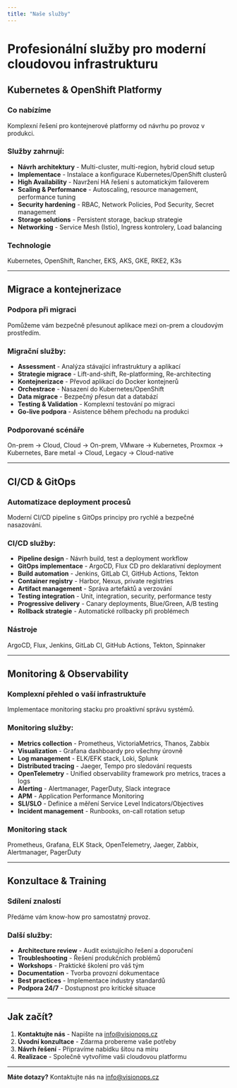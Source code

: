 ```yaml
---
title: "Naše služby"
---
```


# Profesionální služby pro moderní cloudovou infrastrukturu

## Kubernetes & OpenShift Platformy

### Co nabízíme
Komplexní řešení pro kontejnerové platformy od návrhu po provoz v produkci.

### Služby zahrnují:
- **Návrh architektury** - Multi-cluster, multi-region, hybrid cloud setup
- **Implementace** - Instalace a konfigurace Kubernetes/OpenShift clusterů
- **High Availability** - Navržení HA řešení s automatickým failoverem
- **Scaling & Performance** - Autoscaling, resource management, performance tuning
- **Security hardening** - RBAC, Network Policies, Pod Security, Secret management
- **Storage solutions** - Persistent storage, backup strategie
- **Networking** - Service Mesh (Istio), Ingress kontrolery, Load balancing

### Technologie
Kubernetes, OpenShift, Rancher, EKS, AKS, GKE, RKE2, K3s

---

## Migrace a kontejnerizace

### Podpora při migraci
Pomůžeme vám bezpečně přesunout aplikace mezi on-prem a cloudovým prostředím.

### Migrační služby:
- **Assessment** - Analýza stávající infrastruktury a aplikací
- **Strategie migrace** - Lift-and-shift, Re-platforming, Re-architecting
- **Kontejnerizace** - Převod aplikací do Docker kontejnerů
- **Orchestrace** - Nasazení do Kubernetes/OpenShift
- **Data migrace** - Bezpečný přesun dat a databází
- **Testing & Validation** - Komplexní testování po migraci
- **Go-live podpora** - Asistence během přechodu na produkci

### Podporované scénáře
On-prem → Cloud, Cloud → On-prem, VMware → Kubernetes, Proxmox → Kubernetes, Bare metal → Cloud, Legacy → Cloud-native

---

## CI/CD & GitOps

### Automatizace deployment procesů
Moderní CI/CD pipeline s GitOps principy pro rychlé a bezpečné nasazování.

### CI/CD služby:
- **Pipeline design** - Návrh build, test a deployment workflow
- **GitOps implementace** - ArgoCD, Flux CD pro deklarativní deployment
- **Build automation** - Jenkins, GitLab CI, GitHub Actions, Tekton
- **Container registry** - Harbor, Nexus, private registries
- **Artifact management** - Správa artefaktů a verzování
- **Testing integration** - Unit, integration, security, performance testy
- **Progressive delivery** - Canary deployments, Blue/Green, A/B testing
- **Rollback strategie** - Automatické rollbacky při problémech

### Nástroje
ArgoCD, Flux, Jenkins, GitLab CI, GitHub Actions, Tekton, Spinnaker

---

## Monitoring & Observability

### Komplexní přehled o vaší infrastruktuře
Implementace monitoring stacku pro proaktivní správu systémů.

### Monitoring služby:
- **Metrics collection** - Prometheus, VictoriaMetrics, Thanos, Zabbix
- **Visualization** - Grafana dashboardy pro všechny úrovně
- **Log management** - ELK/EFK stack, Loki, Splunk
- **Distributed tracing** - Jaeger, Tempo pro sledování requests
- **OpenTelemetry** - Unified observability framework pro metrics, traces a logs
- **Alerting** - Alertmanager, PagerDuty, Slack integrace
- **APM** - Application Performance Monitoring
- **SLI/SLO** - Definice a měření Service Level Indicators/Objectives
- **Incident management** - Runbooks, on-call rotation setup

### Monitoring stack
Prometheus, Grafana, ELK Stack, OpenTelemetry, Jaeger, Zabbix, Alertmanager, PagerDuty

---

## Konzultace & Training

### Sdílení znalostí
Předáme vám know-how pro samostatný provoz.

### Další služby:
- **Architecture review** - Audit existujícího řešení a doporučení
- **Troubleshooting** - Řešení produkčních problémů
- **Workshops** - Praktické školení pro váš tým
- **Documentation** - Tvorba provozní dokumentace
- **Best practices** - Implementace industry standardů
- **Podpora 24/7** - Dostupnost pro kritické situace

---

## Jak začít?

1. **Kontaktujte nás** - Napište na [info@visionops.cz](mailto:info@visionops.cz)
2. **Úvodní konzultace** - Zdarma probereme vaše potřeby
3. **Návrh řešení** - Připravíme nabídku šitou na míru
4. **Realizace** - Společně vytvoříme vaši cloudovou platformu

---

**Máte dotazy?** Kontaktujte nás na [info@visionops.cz](mailto:info@visionops.cz)
